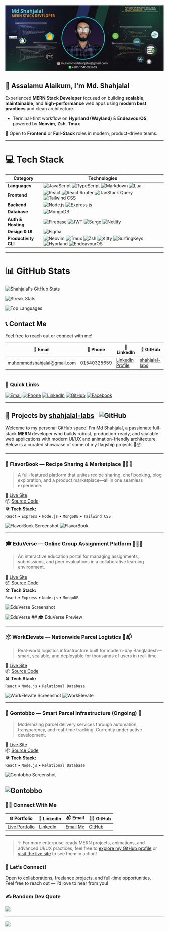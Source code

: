 ## <img src="./assets/Banner.jpg" alt="mdshahjalal5" />

## 👋 Assalamu Alaikum, I'm **Md. Shahjalal**

Experienced **MERN Stack Developer** focused on building **scalable**, **maintainable**, and **high-performance** web apps using **modern best practices** and clean architecture.

- Terminal-first workflow on **Hyprland (Wayland)** & **EndeavourOS**, powered by **Neovim**, **Zsh**, **Tmux**

🎯 Open to **Frontend** or **Full-Stack** roles in modern, product-driven teams.

---

# 💻 Tech Stack

| Category             | Technologies                                                                                                                                                                                                                                                                                                                                                                                                                                                                                                                                                                                                                                                                                      |
| -------------------- | ------------------------------------------------------------------------------------------------------------------------------------------------------------------------------------------------------------------------------------------------------------------------------------------------------------------------------------------------------------------------------------------------------------------------------------------------------------------------------------------------------------------------------------------------------------------------------------------------------------------------------------------------------------------------------------------------- |
| **Languages**        | ![JavaScript](https://img.shields.io/badge/-JavaScript-333333?style=flat&logo=javascript) ![TypeScript](https://img.shields.io/badge/-TypeScript-3178c6?style=flat&logo=typescript&logoColor=white) ![Markdown](https://img.shields.io/badge/-Markdown-333333?style=flat&logo=markdown) ![Lua](https://img.shields.io/badge/-Lua-2c2d72?style=flat&logo=lua&logoColor=white)                                                                                                                                                                                                                                                                                                                      |
| **Frontend**         | ![React](https://img.shields.io/badge/-React-20232a?style=flat&logo=react&logoColor=61dafb) ![React Router](https://img.shields.io/badge/-React_Router-ca4245?style=flat&logo=react-router&logoColor=white) ![TanStack Query](https://img.shields.io/badge/-TanStack_Query-ff4154?style=flat&logo=react-query&logoColor=white) ![Tailwind CSS](https://img.shields.io/badge/-Tailwind-06b6d4?style=flat&logo=tailwind-css)                                                                                                                                                                                                                                                                        |
| **Backend**          | ![Node.js](https://img.shields.io/badge/-Node.js-43853d?style=flat&logo=node.js&logoColor=white) ![Express.js](https://img.shields.io/badge/-Express.js-333333?style=flat&logo=express&logoColor=white)                                                                                                                                                                                                                                                                                                                                                                                                                                                                                           |
| **Database**         | ![MongoDB](https://img.shields.io/badge/-MongoDB-4ea94b?style=flat&logo=mongodb&logoColor=white)                                                                                                                                                                                                                                                                                                                                                                                                                                                                                                                                                                                                  |
| **Auth & Hosting**   | ![Firebase](https://img.shields.io/badge/-Firebase-ffca28?style=flat&logo=firebase&logoColor=black) ![JWT](https://img.shields.io/badge/-JWT-000000?style=flat&logo=json-web-tokens&logoColor=white) ![Surge](https://img.shields.io/badge/-Surge-000000?style=flat&logo=vercel&logoColor=white) ![Netlify](https://img.shields.io/badge/-Netlify-00C7B7?style=flat&logo=netlify&logoColor=white)                                                                                                                                                                                                                                                                                                 |
| **Design & UI**      | ![Figma](https://img.shields.io/badge/-Figma-333333?style=flat&logo=figma&logoColor=white)                                                                                                                                                                                                                                                                                                                                                                                                                                                                                                                                                                                                        |
| **Productivity CLI** | ![Neovim](https://img.shields.io/badge/-Neovim-57A143?style=flat&logo=neovim&logoColor=white) ![Tmux](https://img.shields.io/badge/-Tmux-1BB91F?style=flat&logoColor=white) ![Zsh](https://img.shields.io/badge/-Zsh-cccccc?style=flat&logo=gnubash&logoColor=black) ![Kitty](https://img.shields.io/badge/-Kitty-3E3E3E?style=flat&logo=windowsterminal&logoColor=white) ![SurfingKeys](https://img.shields.io/badge/-SurfingKeys-000000?style=flat&logo=firefox&logoColor=white) ![Hyprland](https://img.shields.io/badge/-Hyprland-0078D4?style=flat&logo=wayland&logoColor=white) ![EndeavourOS](https://img.shields.io/badge/-EndeavourOS-7C3AED?style=flat&logo=arch-linux&logoColor=white) |

---

# 📊 GitHub Stats

![Shahjalal's GitHub Stats](https://github-readme-stats.vercel.app/api?username=shahjalal-labs&theme=nord&hide_border=false&include_all_commits=false&count_private=false)

![Streak Stats](https://github-readme-streak-stats-eight.vercel.app/?user=shahjalal-labs&theme=nord&hide_border=false)

![Top Languages](https://github-readme-stats.vercel.app/api/top-langs/?username=shahjalal-labs&theme=nord&hide_border=false&layout=compact)

## 📞 Contact Me

Feel free to reach out or connect with me!

| 📧 Email                    | 📱 Phone    | 💼 LinkedIn                                               | 🐙 GitHub                                           |
| --------------------------- | ----------- | --------------------------------------------------------- | --------------------------------------------------- |
| muhommodshahjalal@gmail.com | 01540325659 | [LinkedIn Profile](https://www.linkedin.com/in/your-name) | [shahjalal-labs](https://github.com/shahjalal-labs) |

---

### 🔗 Quick Links

[![Email](https://img.shields.io/badge/Email-muhommodshahjalal@gmail.com-D14836?style=for-the-badge&logo=gmail&logoColor=white)](mailto:muhommodshahjalal@gmail.com)
[![Phone](https://img.shields.io/badge/Call-01540325659-25D366?style=for-the-badge&logo=whatsapp&logoColor=white)](tel:01540325659)
[![LinkedIn](https://img.shields.io/badge/LinkedIn-Profile-0077B5?style=for-the-badge&logo=linkedin&logoColor=white)](https://www.linkedin.com/in/your-name)
[![GitHub](https://img.shields.io/badge/GitHub-shahjalal--labs-181717?style=for-the-badge&logo=github&logoColor=white)](https://github.com/shahjalal-labs)
[![Facebook](https://img.shields.io/badge/Facebook-Profile-1877F2?style=for-the-badge&logo=facebook&logoColor=white)](https://facebook.com/your-facebook-id)

---

## 🚀 Projects by [shahjalal-labs](https://github.com/shahjalal-labs) &nbsp; ![GitHub](https://img.shields.io/github/followers/shahjalal-labs?label=Follow&style=social)

Welcome to my personal GitHub space! I'm Md Shahjalal, a passionate full-stack **MERN** developer who builds robust, production-ready, and scalable web applications with modern UI/UX and animation-friendly architecture. Below is a curated showcase of some of my flagship projects 🚧📦:

---

### 📘 FlavorBook — Recipe Sharing & Marketplace 🍲🧑‍🍳

> A full-featured platform that unites recipe sharing, chef booking, blog exploration, and a product marketplace—all in one seamless experience.

🔗 [Live Site](https://flavor-book.surge.sh)  
📦 [Source Code](https://github.com/shahjalal-labs/flavor-book-client)  
🛠 **Tech Stack:**  
`React` • `Express` • `Node.js` • `MongoDB` • `Tailwind CSS`

![FlavorBook Screenshot](./ProjectsImage/flavorbook.png)
![FlavorBook](https://i.ibb.co/S7dHQtDx/flavorbook.png)

---

### 🎓 EduVerse — Online Group Assignment Platform 🧑‍🏫👥

> An interactive education portal for managing assignments, submissions, and peer evaluations in a collaborative learning environment.

🔗 [Live Site](https://edu-verse.surge.sh)  
📦 [Source Code](https://github.com/shahjalal-labs/eduverse-client)  
🛠 **Tech Stack:**  
`React` • `Express` • `Node.js` • `MongoDB`

![EduVerse Screenshot](./ProjectsImage/eduverse.png)

<!-- EduVerse -->
<img src="https://i.ibb.co/zTybdSP1/eduverse.png" alt="EduVerse" width="600"/>
## 🎓 EduVerse Preview

<!-- ![EduVerse](./assets/projects/eduverse.png) -->

<!-- ![EduVerse](https://i.ibb.co/zTybdSP1/eduverse.png) -->

---

### 📦 WorkElevate — Nationwide Parcel Logistics 🚚📬

> Real-world logistics infrastructure built for modern-day Bangladesh—smart, scalable, and deployable for thousands of users in real-time.

🔗 [Live Site](https://workelevate.surge.sh)  
📦 [Source Code](https://github.com/shahjalal-labs/WorkElebate/tree/main/client-WorkElebate)  
🛠 **Tech Stack:**  
`React` • `Node.js` • `Relational Database`

![WorkElevate Screenshot](./ProjectsImage/workelevate.png)
![WorkElevate](https://i.ibb.co/hJ5mdY8w/workelevate.png)

---

### 🧭 Gontobbo — Smart Parcel Infrastructure (Ongoing) 🔄

> Modernizing parcel delivery services through automation, transparency, and real-time tracking. Currently under active development.

🔗 [Live Site](https://workelevate.surge.sh/)  
📦 [Source Code](https://github.com/yourname/codeverse)  
🛠 **Tech Stack:**  
`React` • `Node.js` • `Relational Database`

![Gontobbo Screenshot](./ProjectsImage/gontobbo.png)

## ![Gontobbo](https://i.ibb.co/HTSrN3wT/gontobbo.png)

### 🧑‍💻 Connect With Me

| 🌐 Portfolio                                   | 💼 LinkedIn                                   | 📬 Email                                       | 🧑‍🔬 GitHub                                   |
| ---------------------------------------------- | --------------------------------------------- | ---------------------------------------------- | ------------------------------------------- |
| [Live Portfolio](https://flavor-book.surge.sh) | [LinkedIn](https://linkedin.com/in/shahjalal) | [Email Me](mailto:muhommodshahjalal@gmail.com) | [GitHub](https://github.com/shahjalal-labs) |

---

> ✨ For more enterprise-ready MERN projects, animations, and advanced UI/UX practices, feel free to [explore my GitHub profile](https://github.com/shahjalal-labs) or [visit the live site](https://flavor-book.surge.sh/) to see them in action!

### 🤝 Let’s Connect!

Open to collaborations, freelance projects, and full-time opportunities.  
Feel free to reach out — I’d love to hear from you!

### ✍️ Random Dev Quote

![](https://quotes-github-readme.vercel.app/api?type=horizontal&theme=dark)

---

[![](https://visitcount.itsvg.in/api?id=mdshahjalal5&icon=0&color=0)](https://visitcount.itsvg.in)

<!--
Md. Shahjalal – MERN Stack Developer | React, TypeScript, Firebase, Neovim, Hyprland, Tmux | Open-source, CLI productivity, Linux-first
-->
